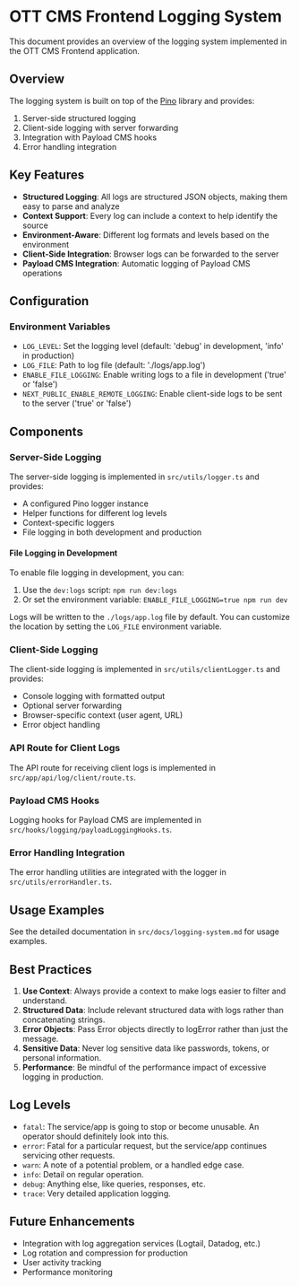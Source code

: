 # OTT CMS Frontend Logging System

This document provides an overview of the logging system implemented in the OTT CMS Frontend application.

## Overview

The logging system is built on top of the [Pino](https://getpino.io/) library and provides:

1. Server-side structured logging
2. Client-side logging with server forwarding
3. Integration with Payload CMS hooks
4. Error handling integration

## Key Features

- **Structured Logging**: All logs are structured JSON objects, making them easy to parse and analyze
- **Context Support**: Every log can include a context to help identify the source
- **Environment-Aware**: Different log formats and levels based on the environment
- **Client-Side Integration**: Browser logs can be forwarded to the server
- **Payload CMS Integration**: Automatic logging of Payload CMS operations

## Configuration

### Environment Variables

- `LOG_LEVEL`: Set the logging level (default: 'debug' in development, 'info' in production)
- `LOG_FILE`: Path to log file (default: './logs/app.log')
- `ENABLE_FILE_LOGGING`: Enable writing logs to a file in development ('true' or 'false')
- `NEXT_PUBLIC_ENABLE_REMOTE_LOGGING`: Enable client-side logs to be sent to the server ('true' or 'false')

## Components

### Server-Side Logging

The server-side logging is implemented in `src/utils/logger.ts` and provides:

- A configured Pino logger instance
- Helper functions for different log levels
- Context-specific loggers
- File logging in both development and production

#### File Logging in Development

To enable file logging in development, you can:

1. Use the `dev:logs` script: `npm run dev:logs`
2. Or set the environment variable: `ENABLE_FILE_LOGGING=true npm run dev`

Logs will be written to the `./logs/app.log` file by default. You can customize the location by setting the `LOG_FILE` environment variable.

### Client-Side Logging

The client-side logging is implemented in `src/utils/clientLogger.ts` and provides:

- Console logging with formatted output
- Optional server forwarding
- Browser-specific context (user agent, URL)
- Error object handling

### API Route for Client Logs

The API route for receiving client logs is implemented in `src/app/api/log/client/route.ts`.

### Payload CMS Hooks

Logging hooks for Payload CMS are implemented in `src/hooks/logging/payloadLoggingHooks.ts`.

### Error Handling Integration

The error handling utilities are integrated with the logger in `src/utils/errorHandler.ts`.

## Usage Examples

See the detailed documentation in `src/docs/logging-system.md` for usage examples.

## Best Practices

1. **Use Context**: Always provide a context to make logs easier to filter and understand.
2. **Structured Data**: Include relevant structured data with logs rather than concatenating strings.
3. **Error Objects**: Pass Error objects directly to logError rather than just the message.
4. **Sensitive Data**: Never log sensitive data like passwords, tokens, or personal information.
5. **Performance**: Be mindful of the performance impact of excessive logging in production.

## Log Levels

- `fatal`: The service/app is going to stop or become unusable. An operator should definitely look into this.
- `error`: Fatal for a particular request, but the service/app continues servicing other requests.
- `warn`: A note of a potential problem, or a handled edge case.
- `info`: Detail on regular operation.
- `debug`: Anything else, like queries, responses, etc.
- `trace`: Very detailed application logging.

## Future Enhancements

- Integration with log aggregation services (Logtail, Datadog, etc.)
- Log rotation and compression for production
- User activity tracking
- Performance monitoring

